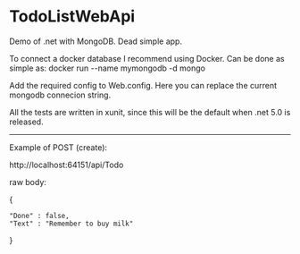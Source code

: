 # TodoListWebApi
Demo of .net with MongoDB. Dead simple app.


To connect a docker database I recommend using Docker.
Can be done as simple as: docker run --name mymongodb -d mongo

Add the required config to Web.config. Here you can replace the current mongodb connecion string.

All the tests are written in xunit, since this will be the default when .net 5.0 is released.

------------------------

Example of POST (create):

http://localhost:64151/api/Todo

raw body:

{
    
    "Done" : false,
    "Text" : "Remember to buy milk"
}
